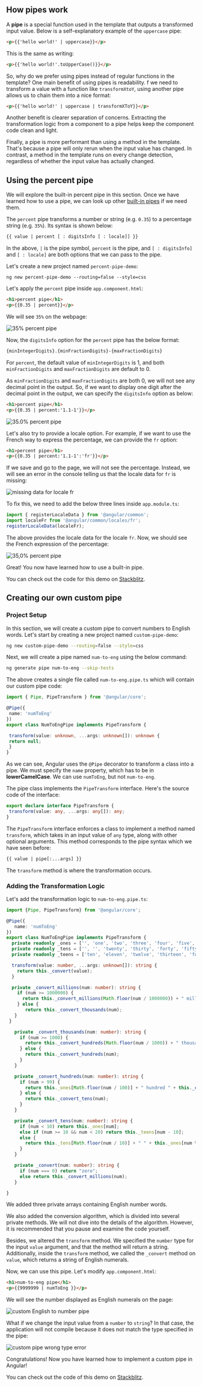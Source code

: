 ## How pipes work
A **pipe** is a special function used in the template that outputs a transformed input value. Below is a self-explanatory example of the `uppercase` pipe:

```html
<p>{{'hello world!' | uppercase}}</p>
```

This is the same as writing:

```html
<p>{{'hello world!'.toUpperCase()}}</p>
```

So, why do we prefer using pipes instead of regular functions in the template? One main benefit of using pipes is readability. f we need to transform a value with a function like `transformXtoY`, using another pipe allows us to chain them into a nice format:

```html
<p>{{'hello world!' | uppercase | transformXToY}}</p>
```

Another benefit is clearer separation of concerns. Extracting the transformation logic from a component to a pipe helps keep the component code clean and light.

Finally, a pipe is more performant than using a method in the template. That's because a pipe will only rerun when the input value has changed. In contrast, a method in the template runs on every change detection, regardless of whether the input value has actually changed.

## Using the percent pipe

We will explore the built-in percent pipe in this section. Once we have learned how to use a pipe, we can look up other [built-in pipes](https://angular.io/guide/pipes) if we need them.

The `percent` pipe transforms a number or string (e.g. `0.35`) to a percentage string (e.g. `35%`). Its syntax is shown below:

```html
{{ value | percent [ : digitsInfo [ : locale]] }}
```

In the above, `|` is the pipe symbol, `percent` is the pipe, and `[ : digitsInfo]` and `[ : locale]` are both options that we can pass to the pipe.

Let's create a new project named `percent-pipe-demo`:

```
ng new percent-pipe-demo --routing=false --style=css
```

Let's apply the `percent` pipe inside `app.component.html`:

```html
<h1>percent pipe</h1>
<p>{{0.35 | percent}}</p>
```

We will see `35%` on the webpage:

![35% percent pipe](/assets/images/ch3/percent_pipe_1.jpg)

Now, the `digitsInfo` option for the `percent` pipe has the below format:

```html
{minIntegerDigits}.{minFractionDigits}-{maxFractionDigits}
```

For `percent`, the default value of `minIntegerDigits` is 1, and both `minFractionDigits` and `maxFractionDigits` are default to 0.

As `minFractionDigits` and `maxFractionDigits` are both 0, we will not see any decimal point in the output. So, if we want to display one digit after the decimal point in the output, we can specify the `digitsInfo` option as below:

```html
<h1>percent pipe</h1>
<p>{{0.35 | percent:'1.1-1'}}</p>
```

![35.0% percent pipe](/assets/images/ch3/percent_pipe_2.jpg)

Let's also try to provide a locale option. For example, if we want to use the French way to express the percentage, we can provide the  `fr` option:

```html
<h1>percent pipe</h1>
<p>{{0.35 | percent:'1.1-1':'fr'}}</p>
```

If we save and go to the page, we will not see the percentage. Instead, we will see an error in the console telling us that the locale data for `fr` is missing:

![missing data for locale fr](/assets/images/ch3/missing_fr_locale.jpg)

To fix this, we need to add the below three lines inside `app.module.ts`:

```typescript
import { registerLocaleData } from '@angular/common';
import localeFr from '@angular/common/locales/fr';
registerLocaleData(localeFr);
```

The above provides the locale data for the locale `fr`. Now, we should see the French expression of the percentage:

![35,0% percent pipe](/assets/images/ch3/percent_pipe_3.jpg)

Great! You now have learned how to use a built-in pipe.

You can check out the code for this demo on [Stackblitz](https://stackblitz.com/edit/ng4eb-percent-pipe-demo).

## Creating our own custom pipe

### Project Setup

In this section, we will create a custom pipe to convert numbers to English words. Let's start by creating a new project named `custom-pipe-demo`:

```bash
ng new custom-pipe-demo --routing=false --style=css
```

Next, we will create a pipe named `num-to-eng` using the below command:

```bash
ng generate pipe num-to-eng --skip-tests
```

The above creates a single file called `num-to-eng.pipe.ts` which will contain our custom pipe code:

```typescript
import { Pipe, PipeTransform } from '@angular/core';

@Pipe({
 name: 'numToEng'
})
export class NumToEngPipe implements PipeTransform {

 transform(value: unknown, ...args: unknown[]): unknown {
 return null;
 }
}
```

As we can see, Angular uses the `@Pipe` decorator to transform a class into a pipe. We must specify the `name` property, which has to be in **lowerCamelCase**. We can use `numToEng`, but not `num-to-eng`.

The pipe class implements the `PipeTransform` interface. Here's the source code of the interface:

```typescript
export declare interface PipeTransform {
 transform(value: any, ...args: any[]): any;
}
```

The `PipeTransform` interface enforces a class to implement a method named `transform`, which takes in an input value of `any` type, along with other optional arguments. This method corresponds to the pipe syntax which we have seen before:

```html
{{ value | pipe[:...args] }}
```

The `transform` method is where the transformation occurs.

### Adding the Transformation Logic

Let's add the transformation logic to `num-to-eng.pipe.ts`:

```typescript
import {Pipe, PipeTransform} from '@angular/core';

@Pipe({
   name: 'numToEng'
})
export class NumToEngPipe implements PipeTransform {
  private readonly _ones = ['', 'one', 'two', 'three', 'four', 'five', 'six', 'seven', 'eight', 'nine'];
  private readonly _tens = ['', '', 'twenty', 'thirty', 'forty', 'fifty', 'sixty', 'seventy', 'eighty', 'ninety'];
  private readonly _teens = ['ten', 'eleven', 'twelve', 'thirteen', 'fourteen', 'fifteen', 'sixteen', 'seventeen', 'eighteen', 'nineteen'];

  transform(value: number, ...args: unknown[]): string {
    return this._convert(value);
  }

  private _convert_millions(num: number): string {
    if (num >= 1000000) {
      return this._convert_millions(Math.floor(num / 1000000)) + " million " + this._convert_thousands(num % 1000000);
    } else {
       return this._convert_thousands(num);
   }
 }

   private _convert_thousands(num: number): string {
     if (num >= 1000) {
       return this._convert_hundreds(Math.floor(num / 1000)) + " thousand " + this._convert_hundreds(num % 1000);
     } else {
       return this._convert_hundreds(num);
     }
   }

   private _convert_hundreds(num: number): string {
     if (num > 99) {
       return this._ones[Math.floor(num / 100)] + " hundred " + this._convert_tens(num % 100);
     } else {
       return this._convert_tens(num);
     }
   }

   private _convert_tens(num: number): string {
     if (num < 10) return this._ones[num];
     else if (num >= 10 && num < 20) return this._teens[num - 10];
     else {
       return this._tens[Math.floor(num / 10)] + " " + this._ones[num % 10];
     }
   }

   private _convert(num: number): string {
     if (num === 0) return "zero";
     else return this._convert_millions(num);
   }

}
```

We added three private arrays containing English number words.

We also added the conversion algorithm, which is divided into several private methods. We will not dive into the details of the algorithm. However, it is recommended that you pause and examine the code yourself.

Besides, we altered the `transform` method. We specified the `number` type for the input `value` argument, and that the method will return a string. Additionally, inside the `transform` method, we called the `_convert` method on `value`, which returns a string of English numerals.

Now, we can use this pipe. Let's modify `app.component.html`:

```html
<h1>num-to-eng pipe</h1>
<p>{{9999999 | numToEng }}</p>
```

We will see the number displayed as English numerals on the page:

![custom English to number pipe](/assets/images/ch3/custom_pipe.jpg)

What if we change the input value from a `number`  to `string`? In that case, the application will not compile because it does not match the type specified in the pipe:

![custom pipe wrong type error](/assets/images/ch3/pipe_wrong_type_error.jpg)

Congratulations! Now you have learned how to implement a custom pipe in Angular!

You can check out the code of this demo on [Stackblitz](https://stackblitz.com/edit/ng4eb-custom-pipe-demo).
